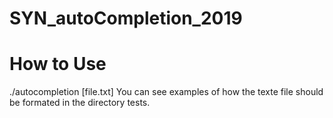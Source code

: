 # SYN_autoCompletion_2019
# How to Use
./autocompletion [file.txt] 
You can see examples of how the texte file should be formated in the directory tests.
